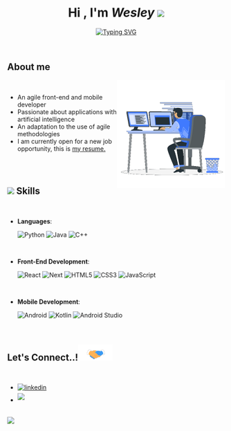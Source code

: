 
<h1 align="center"><b>Hi , I'm <i>Wesley</i> </b><img src="https://media.giphy.com/media/hvRJCLFzcasrR4ia7z/giphy.gif" width="35"></h1>
<!--  -->
<p align="center">
  <a href="https://git.io/typing-svg"><img src="https://readme-typing-svg.herokuapp.com?font=Fira+Code&weight=500&size=24&pause=1000&center=true&vCenter=true&width=435&lines=Computer+Engineer;Software+Engineer;Computer+Vision+Specialist" alt="Typing SVG" /></a>
</p>

<br>
	
## **About me**

<picture> <img align="right" src="https://github.com/0xAbdulKhalid/0xAbdulKhalid/raw/main/assets/mdImages/Right_Side.gif" width = 250px></picture>

<br>

- An agile front-end and mobile developer
- Passionate about applications with artificial intelligence
- An adaptation to the use of agile methodologies
- I am currently open for a new job opportunity, this is <a href="https://drive.google.com/file/d/1ytvKHsjss0Kgi9sb4i0cbGIIp2MOeRd_/view?usp=sharing" target="_blank" rel="noreferrer noopener">my resume.</a>

<br><br>

## <img src="https://media2.giphy.com/media/QssGEmpkyEOhBCb7e1/giphy.gif?cid=ecf05e47a0n3gi1bfqntqmob8g9aid1oyj2wr3ds3mg700bl&rid=giphy.gif" width ="25"><b> Skills</b>
<br>

<p align="center">

- **Languages**:
  
    ![Python](https://img.shields.io/badge/Python%20-%2314354C.svg?style=for-the-badge&logo=python&logoColor=white)
    ![Java](https://img.shields.io/badge/Java%20-%23FF7800.svg?style=for-the-badge&logo=java&logoColor=orange)
    ![C++](https://img.shields.io/badge/C++%20-%2300599C.svg?style=for-the-badge&logo=c%2B%2B&logoColor=white)

<br>   
    
- **Front-End Development**:
 
   ![React](https://img.shields.io/badge/React%20-%23007BFF.svg?style=for-the-badge&logo=react&logoColor=white)
   ![Next](https://img.shields.io/badge/NextJS%20-%23000000.svg?style=for-the-badge&logo=nextdotjs&logoColor=white)
   ![HTML5](https://img.shields.io/badge/HTML5%20-%23E34F26.svg?style=for-the-badge&logo=html5&logoColor=white)
   ![CSS3](https://img.shields.io/badge/CSS%20-%231572B6.svg?style=for-the-badge&logo=css3&logoColor=white)
   ![JavaScript](https://img.shields.io/badge/JavaScript%20-%23F7DF1E.svg?style=for-the-badge&logo=javascript&logoColor=black)

<br>

- **Mobile Development**:
 
   ![Android](https://img.shields.io/badge/Android%20-%2334A853.svg?style=for-the-badge&logo=android&logoColor=white)
   ![Kotlin](https://img.shields.io/badge/Kotlin%20-%237F52FF.svg?style=for-the-badge&logo=kotlin&logoColor=white)
   ![Android Studio](https://img.shields.io/badge/Android%20Studio%20-%233DDC84.svg?style=for-the-badge&logo=androidstudio&logoColor=white)
    
<br>

</p>

## <b> Let's Connect..!</b><img src="https://github.com/0xAbdulKhalid/0xAbdulKhalid/raw/main/assets/mdImages/handshake.gif" width ="80">
<br>
<div align='left'>

<ul>

<li>
<a href="https://www.linkedin.com/in/souza-wesley/" target="_blank">
<img src="https://img.shields.io/badge/linkedin:  Wesley%20Souza%20-300acee.svg?color=405DE6&style=for-the-badge&logo=linkedin&logoColor=white" alt=linkedin style="margin-bottom: 5px;"/>
</a>
</li>

<li>
<a href="mailto:souzawes93@gmail.com" target="_blank">
<img src="https://img.shields.io/badge/gmail:  Wesley%20Souza-%23EA4335.svg?style=for-the-badge&logo=gmail&logoColor=white" t=mail style="margin-bottom: 5px;" />
</a>
</li>
	
</ul>
</div>

<br>
<img src="https://user-images.githubusercontent.com/73097560/115834477-dbab4500-a447-11eb-908a-139a6edaec5c.gif">
<br>
<br>
<br>
